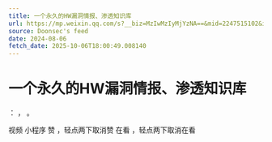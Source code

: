 ```yaml
---
title: 一个永久的HW漏洞情报、渗透知识库
url: https://mp.weixin.qq.com/s?__biz=MzIwMzIyMjYzNA==&mid=2247515102&idx=1&sn=b4392058e9a021d61b4b89491aea9304
source: Doonsec's feed
date: 2024-08-06
fetch_date: 2025-10-06T18:00:49.008140
---
```


# 一个永久的HW漏洞情报、渗透知识库

：
，
。

视频
小程序
赞
，轻点两下取消赞
在看
，轻点两下取消在看